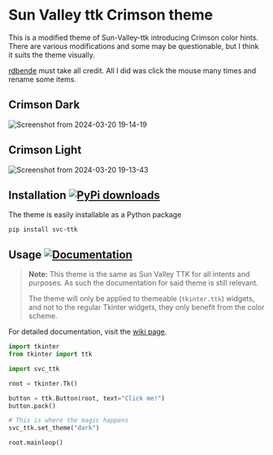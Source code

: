  
# Sun Valley ttk Crimson theme
>
This is a modified theme of Sun-Valley-ttk introducing Crimson color hints.
There are various modifications and some may be questionable, but I think it suits the theme visually.
>
[rdbende](https://github.com/rdbende) must take all credit. All I did was click the mouse many times and rename some items.


## Crimson Dark
![Screenshot from 2024-03-20 19-14-19](https://github.com/initiateit/Sun-Valley-ttk-crimson/assets/59432267/80908acc-e868-405a-be22-0744bc51bfaf)


## Crimson Light
![Screenshot from 2024-03-20 19-13-43](https://github.com/initiateit/Sun-Valley-ttk-crimson/assets/59432267/94ab1346-960b-4476-9938-ad4661016d88)


## Installation [![PyPi downloads](https://static.pepy.tech/badge/svc-ttk)](https://pypi.org/project/svc-ttk)
The theme is easily installable as a Python package

```
pip install svc-ttk
```


## Usage [![Documentation](https://img.shields.io/badge/-documentation-%23c368c4)](https://github.com/rdbende/Sun-Valley-ttk-theme/wiki/Usage-with-Python)
> **Note:**
> This theme is the same as Sun Valley TTK for all intents and purposes. As such the documentation for said theme is still relevant.
> 
> The theme will only be applied to themeable (`tkinter.ttk`) widgets, and not to the regular Tkinter widgets, they only benefit from the color scheme.

For detailed documentation, visit the [wiki page](https://github.com/rdbende/Sun-Valley-ttk-theme/wiki/Usage-with-Python).
>
```python
import tkinter
from tkinter import ttk

import svc_ttk

root = tkinter.Tk()

button = ttk.Button(root, text="Click me!")
button.pack()

# This is where the magic happens
svc_ttk.set_theme("dark")

root.mainloop()
```
